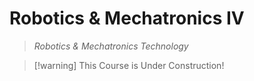 # Robotics & Mechatronics IV
> *Robotics & Mechatronics Technology*

> [!warning] This Course is Under Construction!